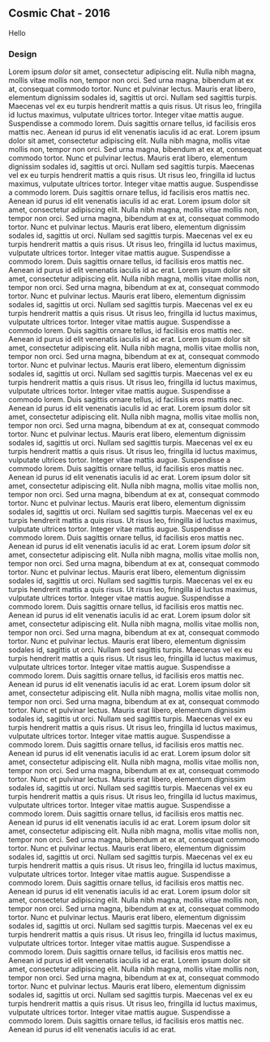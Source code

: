 ## Cosmic Chat - 2016
Hello

### Design
Lorem ipsum *dolor* sit amet, consectetur adipiscing elit. Nulla nibh magna, mollis vitae mollis non, tempor non orci. Sed urna magna, bibendum at ex at, consequat commodo tortor. Nunc et pulvinar lectus. Mauris erat libero, elementum dignissim sodales id, sagittis ut orci. Nullam sed sagittis turpis. Maecenas vel ex eu turpis hendrerit mattis a quis risus. Ut risus leo, fringilla id luctus maximus, vulputate ultrices tortor. Integer vitae mattis augue. Suspendisse a commodo lorem. Duis sagittis ornare tellus, id facilisis eros mattis nec. Aenean id purus id elit venenatis iaculis id ac erat. Lorem ipsum dolor sit amet, consectetur adipiscing elit. Nulla nibh magna, mollis vitae mollis non, tempor non orci. Sed urna magna, bibendum at ex at, consequat commodo tortor. Nunc et pulvinar lectus. Mauris erat libero, elementum dignissim sodales id, sagittis ut orci. Nullam sed sagittis turpis. Maecenas vel ex eu turpis hendrerit mattis a quis risus. Ut risus leo, fringilla id luctus maximus, vulputate ultrices tortor. Integer vitae mattis augue. Suspendisse a commodo lorem. Duis sagittis ornare tellus, id facilisis eros mattis nec. Aenean id purus id elit venenatis iaculis id ac erat. Lorem ipsum dolor sit amet, consectetur adipiscing elit. Nulla nibh magna, mollis vitae mollis non, tempor non orci. Sed urna magna, bibendum at ex at, consequat commodo tortor. Nunc et pulvinar lectus. Mauris erat libero, elementum dignissim sodales id, sagittis ut orci. Nullam sed sagittis turpis. Maecenas vel ex eu turpis hendrerit mattis a quis risus. Ut risus leo, fringilla id luctus maximus, vulputate ultrices tortor. Integer vitae mattis augue. Suspendisse a commodo lorem. Duis sagittis ornare tellus, id facilisis eros mattis nec. Aenean id purus id elit venenatis iaculis id ac erat. Lorem ipsum dolor sit amet, consectetur adipiscing elit. Nulla nibh magna, mollis vitae mollis non, tempor non orci. Sed urna magna, bibendum at ex at, consequat commodo tortor. Nunc et pulvinar lectus. Mauris erat libero, elementum dignissim sodales id, sagittis ut orci. Nullam sed sagittis turpis. Maecenas vel ex eu turpis hendrerit mattis a quis risus. Ut risus leo, fringilla id luctus maximus, vulputate ultrices tortor. Integer vitae mattis augue. Suspendisse a commodo lorem. Duis sagittis ornare tellus, id facilisis eros mattis nec. Aenean id purus id elit venenatis iaculis id ac erat. Lorem ipsum dolor sit amet, consectetur adipiscing elit. Nulla nibh magna, mollis vitae mollis non, tempor non orci. Sed urna magna, bibendum at ex at, consequat commodo tortor. Nunc et pulvinar lectus. Mauris erat libero, elementum dignissim sodales id, sagittis ut orci. Nullam sed sagittis turpis. Maecenas vel ex eu turpis hendrerit mattis a quis risus. Ut risus leo, fringilla id luctus maximus, vulputate ultrices tortor. Integer vitae mattis augue. Suspendisse a commodo lorem. Duis sagittis ornare tellus, id facilisis eros mattis nec. Aenean id purus id elit venenatis iaculis id ac erat. Lorem ipsum dolor sit amet, consectetur adipiscing elit. Nulla nibh magna, mollis vitae mollis non, tempor non orci. Sed urna magna, bibendum at ex at, consequat commodo tortor. Nunc et pulvinar lectus. Mauris erat libero, elementum dignissim sodales id, sagittis ut orci. Nullam sed sagittis turpis. Maecenas vel ex eu turpis hendrerit mattis a quis risus. Ut risus leo, fringilla id luctus maximus, vulputate ultrices tortor. Integer vitae mattis augue. Suspendisse a commodo lorem. Duis sagittis ornare tellus, id facilisis eros mattis nec. Aenean id purus id elit venenatis iaculis id ac erat. Lorem ipsum dolor sit amet, consectetur adipiscing elit. Nulla nibh magna, mollis vitae mollis non, tempor non orci. Sed urna magna, bibendum at ex at, consequat commodo tortor. Nunc et pulvinar lectus. Mauris erat libero, elementum dignissim sodales id, sagittis ut orci. Nullam sed sagittis turpis. Maecenas vel ex eu turpis hendrerit mattis a quis risus. Ut risus leo, fringilla id luctus maximus, vulputate ultrices tortor. Integer vitae mattis augue. Suspendisse a commodo lorem. Duis sagittis ornare tellus, id facilisis eros mattis nec. Aenean id purus id elit venenatis iaculis id ac erat. Lorem ipsum *dolor* sit amet, consectetur adipiscing elit. Nulla nibh magna, mollis vitae mollis non, tempor non orci. Sed urna magna, bibendum at ex at, consequat commodo tortor. Nunc et pulvinar lectus. Mauris erat libero, elementum dignissim sodales id, sagittis ut orci. Nullam sed sagittis turpis. Maecenas vel ex eu turpis hendrerit mattis a quis risus. Ut risus leo, fringilla id luctus maximus, vulputate ultrices tortor. Integer vitae mattis augue. Suspendisse a commodo lorem. Duis sagittis ornare tellus, id facilisis eros mattis nec. Aenean id purus id elit venenatis iaculis id ac erat. Lorem ipsum dolor sit amet, consectetur adipiscing elit. Nulla nibh magna, mollis vitae mollis non, tempor non orci. Sed urna magna, bibendum at ex at, consequat commodo tortor. Nunc et pulvinar lectus. Mauris erat libero, elementum dignissim sodales id, sagittis ut orci. Nullam sed sagittis turpis. Maecenas vel ex eu turpis hendrerit mattis a quis risus. Ut risus leo, fringilla id luctus maximus, vulputate ultrices tortor. Integer vitae mattis augue. Suspendisse a commodo lorem. Duis sagittis ornare tellus, id facilisis eros mattis nec. Aenean id purus id elit venenatis iaculis id ac erat. Lorem ipsum dolor sit amet, consectetur adipiscing elit. Nulla nibh magna, mollis vitae mollis non, tempor non orci. Sed urna magna, bibendum at ex at, consequat commodo tortor. Nunc et pulvinar lectus. Mauris erat libero, elementum dignissim sodales id, sagittis ut orci. Nullam sed sagittis turpis. Maecenas vel ex eu turpis hendrerit mattis a quis risus. Ut risus leo, fringilla id luctus maximus, vulputate ultrices tortor. Integer vitae mattis augue. Suspendisse a commodo lorem. Duis sagittis ornare tellus, id facilisis eros mattis nec. Aenean id purus id elit venenatis iaculis id ac erat. Lorem ipsum dolor sit amet, consectetur adipiscing elit. Nulla nibh magna, mollis vitae mollis non, tempor non orci. Sed urna magna, bibendum at ex at, consequat commodo tortor. Nunc et pulvinar lectus. Mauris erat libero, elementum dignissim sodales id, sagittis ut orci. Nullam sed sagittis turpis. Maecenas vel ex eu turpis hendrerit mattis a quis risus. Ut risus leo, fringilla id luctus maximus, vulputate ultrices tortor. Integer vitae mattis augue. Suspendisse a commodo lorem. Duis sagittis ornare tellus, id facilisis eros mattis nec. Aenean id purus id elit venenatis iaculis id ac erat. Lorem ipsum dolor sit amet, consectetur adipiscing elit. Nulla nibh magna, mollis vitae mollis non, tempor non orci. Sed urna magna, bibendum at ex at, consequat commodo tortor. Nunc et pulvinar lectus. Mauris erat libero, elementum dignissim sodales id, sagittis ut orci. Nullam sed sagittis turpis. Maecenas vel ex eu turpis hendrerit mattis a quis risus. Ut risus leo, fringilla id luctus maximus, vulputate ultrices tortor. Integer vitae mattis augue. Suspendisse a commodo lorem. Duis sagittis ornare tellus, id facilisis eros mattis nec. Aenean id purus id elit venenatis iaculis id ac erat. Lorem ipsum dolor sit amet, consectetur adipiscing elit. Nulla nibh magna, mollis vitae mollis non, tempor non orci. Sed urna magna, bibendum at ex at, consequat commodo tortor. Nunc et pulvinar lectus. Mauris erat libero, elementum dignissim sodales id, sagittis ut orci. Nullam sed sagittis turpis. Maecenas vel ex eu turpis hendrerit mattis a quis risus. Ut risus leo, fringilla id luctus maximus, vulputate ultrices tortor. Integer vitae mattis augue. Suspendisse a commodo lorem. Duis sagittis ornare tellus, id facilisis eros mattis nec. Aenean id purus id elit venenatis iaculis id ac erat. Lorem ipsum dolor sit amet, consectetur adipiscing elit. Nulla nibh magna, mollis vitae mollis non, tempor non orci. Sed urna magna, bibendum at ex at, consequat commodo tortor. Nunc et pulvinar lectus. Mauris erat libero, elementum dignissim sodales id, sagittis ut orci. Nullam sed sagittis turpis. Maecenas vel ex eu turpis hendrerit mattis a quis risus. Ut risus leo, fringilla id luctus maximus, vulputate ultrices tortor. Integer vitae mattis augue. Suspendisse a commodo lorem. Duis sagittis ornare tellus, id facilisis eros mattis nec. Aenean id purus id elit venenatis iaculis id ac erat.